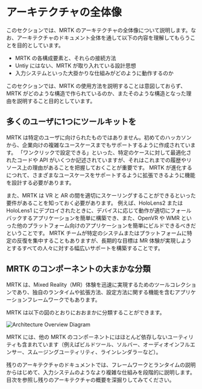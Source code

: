 # アーキテクチャの全体像

このセクションでは、MRTK のアーキテクチャの全体像について説明します。なお、アーキテクチャのドキュメント全体を通して以下の内容を理解してもらうことを目的としています。

- MRTK の各構成要素と、それらの接続方法
- Untiy にはない、MRTK が取り入れている設計思想
- 入力システムといった大掛かりな仕組みがどのように動作するのか

このセクションでは、MRTK の使用方法を説明することは意図しておらず、MRTK がどのような構造で作られているのか、またそのような構造となった理由を説明すること目的としています。

## 多くのユーザに1つにツールキットを

MRTK は特定のユーザに向けられたものではありません。初めてのハッカソンから、企業向けの複雑なユースケースまでもサポートするように作成されています。
「ワンクリックで設定できる」といった、特定のケースに対して最適化されたコードや API がいくつか記述されていますが、それはこれまでの履歴やリソース上の理由があることを把握しておくことが重要です。
MRTK が進化するにつれて、さまざまなユースケースをサポートするように拡張できるように機能を設計する必要があります。

また、MRTK は VR と AR の間を適切にスケーリングすることができるといった要件があることを知っておく必要があります。
例えば、HoloLens2 または HoloLens1 にデプロイされたときに、デバイスに応じて動作が適切にフォールバックするアプリケーションを簡単に構築でき、また、OpenVR や WMR といった他のプラットフォーム向けのアプリケーションを簡単にビルドできるべきだということです。
MRTK チームが特定のシステムまたはプラットフォームに特定の反復を集中することもありますが、長期的な目標は MR 体験が実現しようとするすべての人々に対する幅広いサポートを構築することです。

## MRTK のコンポーネントの大まかな分類

MRTK は、Mixed Reality（MR）体験を迅速に実現するためのツールコレクションであり、独自のランタイムや拡張方法、設定方法に関する機能を含むアプリケーションフレームワークでもあります。

MRTK は以下の図のとおりにおおまかに分類することができます。

![Architecture Overview Diagram](../../Documentation/Images/Architecture/MRTK_Architecture.png)

MRTK には、他の MRTK のコンポーネントにはほとんど依存しないユーティリティも含まれています（例えばビルドツール、ソルバー、オーディオインフルエンサー、スムージングユーティリティ、ラインレンダラーなど）。

残りのアーキテクチャのドキュメントでは、フレームワークとランタイムの説明からはじめて、入力システムのようなより複雑な仕組みを段階的に説明します。 目次を参照し残りのアーキテクチャの概要を深掘りしてみてください。
